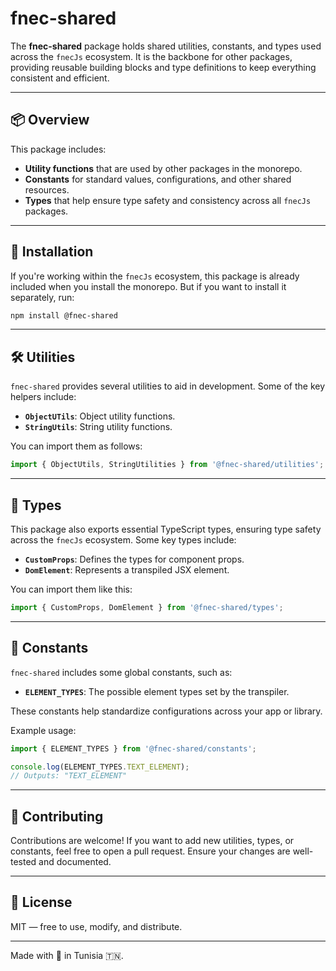 # fnec-shared

The **fnec-shared** package holds shared utilities, constants, and types used across the `fnecJs` ecosystem. It is the backbone for other packages, providing reusable building blocks and type definitions to keep everything consistent and efficient.

---

## 📦 Overview

This package includes:

- **Utility functions** that are used by other packages in the monorepo.
- **Constants** for standard values, configurations, and other shared resources.
- **Types** that help ensure type safety and consistency across all `fnecJs` packages.

---

## 🚀 Installation

If you're working within the `fnecJs` ecosystem, this package is already included when you install the monorepo. But if you want to install it separately, run:

```bash
npm install @fnec-shared
```

---

## 🛠️ Utilities

`fnec-shared` provides several utilities to aid in development. Some of the key helpers include:

- **`ObjectUTils`**: Object utility functions.
- **`StringUtils`**: String utility functions.

You can import them as follows:

```javascript
import { ObjectUtils, StringUtilities } from '@fnec-shared/utilities';
```

---

## 📐 Types

This package also exports essential TypeScript types, ensuring type safety across the `fnecJs` ecosystem. Some key types include:

- **`CustomProps`**: Defines the types for component props.
- **`DomElement`**: Represents a transpiled JSX element.

You can import them like this:

```javascript
import { CustomProps, DomElement } from '@fnec-shared/types';
```

---

## 🔗 Constants

`fnec-shared` includes some global constants, such as:

- **`ELEMENT_TYPES`**: The possible element types set by the transpiler.

These constants help standardize configurations across your app or library.

Example usage:

```javascript
import { ELEMENT_TYPES } from '@fnec-shared/constants';

console.log(ELEMENT_TYPES.TEXT_ELEMENT);  
// Outputs: "TEXT_ELEMENT"
```

---

## 📝 Contributing

Contributions are welcome! If you want to add new utilities, types, or constants, feel free to open a pull request. Ensure your changes are well-tested and documented.

---

## 📄 License

MIT — free to use, modify, and distribute.

---

Made with 🦊 in Tunisia 🇹🇳.